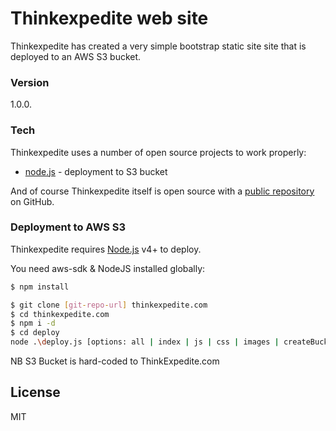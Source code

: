 # Thinkexpedite web site

Thinkexpedite has created a very simple bootstrap static site site that is deployed to an AWS S3 bucket.
### Version
1.0.0.

### Tech

Thinkexpedite uses a number of open source projects to work properly:

* [node.js] - deployment to S3 bucket 

And of course Thinkexpedite itself is open source with a [public repository][Thinkexpedite]
 on GitHub.

### Deployment to AWS S3

Thinkexpedite requires [Node.js](https://nodejs.org/) v4+ to deploy.

You need aws-sdk & NodeJS installed globally:

```sh
$ npm install
```

```sh
$ git clone [git-repo-url] thinkexpedite.com
$ cd thinkexpedite.com
$ npm i -d
$ cd deploy
node .\deploy.js [options: all | index | js | css | images | createBucket
```
NB S3 Bucket is hard-coded to ThinkExpedite.com

License
----

MIT



   [Thinkexpedite]: <https://github.com/thinexpediter>
   [node.js]: <http://nodejs.org>
  
